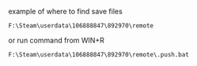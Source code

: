 example of where to find save files

`F:\Steam\userdata\106888847\892970\remote`

or run command from WIN+R

`F:\Steam\userdata\106888847\892970\remote\.push.bat`
